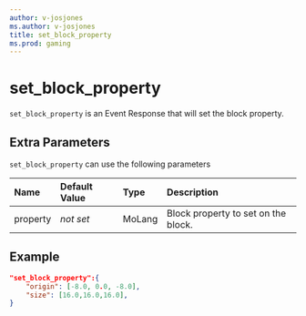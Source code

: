 ```yaml
---
author: v-josjones
ms.author: v-josjones
title: set_block_property
ms.prod: gaming
---
```


# set_block_property

`set_block_property` is an Event Response that will set the block property.

## Extra Parameters

`set_block_property` can use the following parameters

|Name |Default Value  |Type  |Description  |
|:----------|:----------|:----------|:----------|
|property|*not set* | MoLang| Block property to set on the block. |

## Example

```json
"set_block_property":{
    "origin": [-8.0, 0.0, -8.0],
    "size": [16.0,16.0,16.0],
}
```
